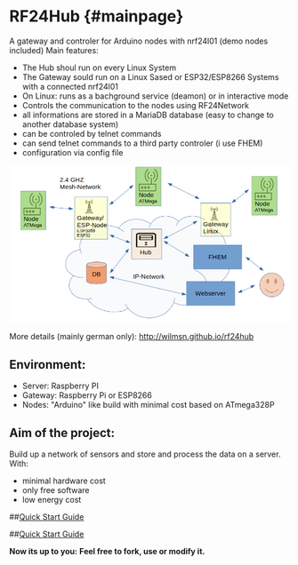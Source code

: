 RF24Hub {#mainpage}
=======

A gateway and controler for Arduino nodes with nrf24l01 (demo nodes included)
Main features:
- The Hub shoul run on every Linux System
- The Gateway sould run on a Linux Sased or ESP32/ESP8266 Systems with a connected nrf24l01
- On Linux: runs as a bachground service (deamon) or in interactive mode
- Controls the communication to the nodes using RF24Network
- all informations are stored in a MariaDB database (easy to change to another database system)
- can be controled by telnet commands
- can send telnet commands to a third party controler (i use FHEM)
- configuration via config file

![alt text](https://raw.githubusercontent.com/wilmsn/RF24Hub/master/doc/overview.png "RF24Hub overview")

More details (mainly german only): http://wilmsn.github.io/rf24hub

## Environment:
- Server: Raspberry PI
- Gateway: Raspberry Pi or ESP8266
- Nodes: "Arduino" like build with minimal cost based on ATmega328P

## Aim of the project:
Build up a network of sensors and store and process the data on a server.
With:
- minimal hardware cost
- only free software
- low energy cost

##[Quick Start Guide](https://raw.githubusercontent.com/wilmsn/RF24Hub/master/doc/quickstartguide.html)

##[Quick Start Guide](file:///home/norbert/projekte/RF24Hub/doc/quickstartguide.html)

**Now its up to you:**
**Feel free to fork, use or modify it.**

